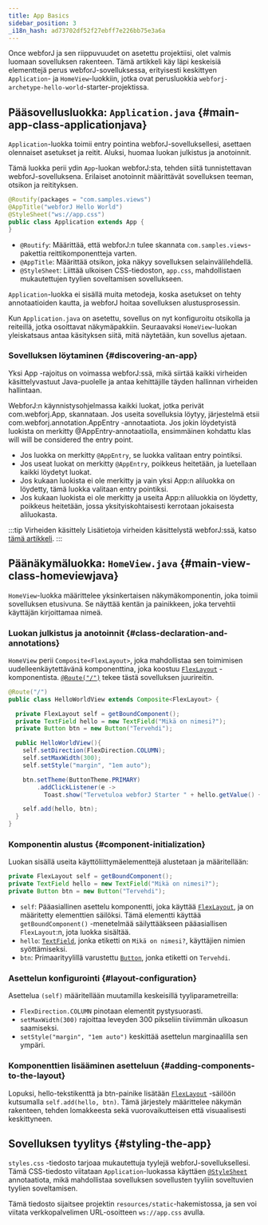 ```yaml
---
title: App Basics
sidebar_position: 3
_i18n_hash: ad73702df52f27ebff7e226bb75e3a6a
---
```

Once webforJ ja sen riippuvuudet on asetettu projektiisi, olet valmis luomaan sovelluksen rakenteen. Tämä artikkeli käy läpi keskeisiä elementtejä perus webforJ-sovelluksessa, erityisesti keskittyen `Application`- ja `HomeView`-luokkiin, jotka ovat perusluokkia `webforj-archetype-hello-world`-starter-projektissa.

## Pääsovellusluokka: `Application.java` {#main-app-class-applicationjava}

`Application`-luokka toimii entry pointina webforJ-sovelluksellesi, asettaen olennaiset asetukset ja reitit. Aluksi, huomaa luokan julkistus ja anotoinnit.

Tämä luokka perii ydin `App`-luokan webforJ:sta, tehden siitä tunnistettavan webforJ-sovelluksena. Erilaiset anotoinnit määrittävät sovelluksen teeman, otsikon ja reitityksen.

```java
@Routify(packages = "com.samples.views")
@AppTitle("webforJ Hello World")
@StyleSheet("ws://app.css")
public class Application extends App {
}
```

- `@Routify`: Määrittää, että webforJ:n tulee skannata `com.samples.views`-pakettia reittikomponentteja varten.
- `@AppTitle`: Määrittää otsikon, joka näkyy sovelluksen selainvälilehdellä.
- `@StyleSheet`: Liittää ulkoisen CSS-tiedoston, `app.css`, mahdollistaen mukautettujen tyylien soveltamisen sovellukseen.

`Application`-luokka ei sisällä muita metodeja, koska asetukset on tehty annotaatioiden kautta, ja webforJ hoitaa sovelluksen alustusprosessin.

Kun `Application.java` on asetettu, sovellus on nyt konfiguroitu otsikolla ja reiteillä, jotka osoittavat näkymäpakkiin. Seuraavaksi `HomeView`-luokan yleiskatsaus antaa käsityksen siitä, mitä näytetään, kun sovellus ajetaan.

### Sovelluksen löytaminen {#discovering-an-app}

Yksi <JavadocLink type="foundation" location="com/webforj/App" code='true'>App</JavadocLink> -rajoitus on voimassa webforJ:ssä, mikä siirtää kaikki virheiden käsittelyvastuut Java-puolelle ja antaa kehittäjille täyden hallinnan virheiden hallintaan.

WebforJ:n käynnistysohjelmassa kaikki luokat, jotka perivät <JavadocLink type="foundation" location="com/webforj/App" code='true'>com.webforj.App</JavadocLink>, skannataan. Jos useita sovelluksia löytyy, järjestelmä etsii <JavadocLink type="foundation" location="com/webforj/annotation/AppEntry" code='true'>com.webforj.annotation.AppEntry</JavadocLink> -annotaatiota. Jos jokin löydetyistä luokista on merkitty <JavadocLink type="foundation" location="com/webforj/annotation/AppEntry" code='true'>@AppEntry</JavadocLink>-annotaatiolla, ensimmäinen kohdattu klas will will be considered the entry point.

- Jos luokka on merkitty `@AppEntry`, se luokka valitaan entry pointiksi.
- Jos useat luokat on merkitty `@AppEntry`, poikkeus heitetään, ja luetellaan kaikki löydetyt luokat.
- Jos kukaan luokista ei ole merkitty ja vain yksi App:n aliluokka on löydetty, tämä luokka valitaan entry pointiksi.
- Jos kukaan luokista ei ole merkitty ja useita App:n aliluokkia on löydetty, poikkeus heitetään, jossa yksityiskohtaisesti kerrotaan jokaisesta aliluokasta.

:::tip Virheiden käsittely
Lisätietoja virheiden käsittelystä webforJ:ssä, katso [tämä artikkeli](../advanced/error-handling).
:::

## Päänäkymäluokka: `HomeView.java` {#main-view-class-homeviewjava}

`HomeView`-luokka määrittelee yksinkertaisen näkymäkomponentin, joka toimii sovelluksen etusivuna. Se näyttää kentän ja painikkeen, joka tervehtii käyttäjän kirjoittamaa nimeä.

### Luokan julkistus ja anotoinnit {#class-declaration-and-annotations}

`HomeView` perii `Composite<FlexLayout>`, joka mahdollistaa sen toimimisen uudelleenkäytettävänä komponenttina, joka koostuu [`FlexLayout`](../components/flex-layout) -komponentista. [`@Route("/")`](../routing/overview) tekee tästä sovelluksen juurireitin.

```java
@Route("/")
public class HelloWorldView extends Composite<FlexLayout> {

  private FlexLayout self = getBoundComponent();
  private TextField hello = new TextField("Mikä on nimesi?");
  private Button btn = new Button("Tervehdi");

  public HelloWorldView(){
    self.setDirection(FlexDirection.COLUMN);
    self.setMaxWidth(300);
    self.setStyle("margin", "1em auto");

    btn.setTheme(ButtonTheme.PRIMARY)
        .addClickListener(e -> 
          Toast.show("Tervetuloa webforJ Starter " + hello.getValue() + "!", Theme.GRAY));

    self.add(hello, btn);
  }
}
```

### Komponentin alustus {#component-initialization}

Luokan sisällä useita käyttöliittymäelementtejä alustetaan ja määritellään:

```java
private FlexLayout self = getBoundComponent();
private TextField hello = new TextField("Mikä on nimesi?");
private Button btn = new Button("Tervehdi");
```

- `self`: Pääasiallinen asettelu komponentti, joka käyttää [`FlexLayout`](../components/flex-layout), ja on määritetty elementtien säilöksi. Tämä elementti käyttää `getBoundComponent()` -menetelmää säilyttääkseen pääasiallisen `FlexLayout`:n, jota luokka sisältää.
- `hello`: [`TextField`](../components/fields/textfield), jonka etiketti on `Mikä on nimesi?`, käyttäjien nimien syöttämiseksi.
- `btn`: Primaarityylillä varustettu [`Button`](../components/button), jonka etiketti on `Tervehdi`.

### Asettelun konfigurointi {#layout-configuration}

Asettelua `(self)` määritellään muutamilla keskeisillä tyyliparametreilla:

- `FlexDirection.COLUMN` pinotaan elementit pystysuorasti.
- `setMaxWidth(300)` rajoittaa leveyden 300 pikseliin tiiviimmän ulkoasun saamiseksi.
- `setStyle("margin", "1em auto")` keskittää asettelun marginaalilla sen ympäri.

### Komponenttien lisääminen asetteluun {#adding-components-to-the-layout}
Lopuksi, hello-tekstikenttä ja btn-painike lisätään [`FlexLayout`](../components/flex-layout) -säilöön kutsumalla `self.add(hello, btn)`. Tämä järjestely määrittelee näkymän rakenteen, tehden lomakkeesta sekä vuorovaikutteisen että visuaalisesti keskittyneen.

## Sovelluksen tyylitys {#styling-the-app}

`styles.css` -tiedosto tarjoaa mukautettuja tyylejä webforJ-sovelluksellesi. Tämä CSS-tiedosto viitataan `Application`-luokassa käyttäen [`@StyleSheet`](../managing-resources/importing-assets#importing-css-files) annotaatiota, mikä mahdollistaa sovelluksen sovellusten tyyliin soveltuvien tyylien soveltamisen.

Tämä tiedosto sijaitsee projektin `resources/static`-hakemistossa, ja sen voi viitata verkkopalvelimen URL-osoitteen `ws://app.css` avulla.
